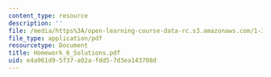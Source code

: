 ```yaml
---
content_type: resource
description: ''
file: /media/https%3A/open-learning-course-data-rc.s3.amazonaws.com/1-34-waste-containment-and-remediation-technology-spring-2004/e4a961d95f37a02afdd57d3ea143708d_Homework_6_Solutions.pdf
file_type: application/pdf
resourcetype: Document
title: Homework_6_Solutions.pdf
uid: e4a961d9-5f37-a02a-fdd5-7d3ea143708d
---
```

